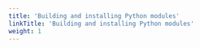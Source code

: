```yaml
---
title: 'Building and installing Python modules'
linkTitle: 'Building and installing Python modules'
weight: 1
---
```

